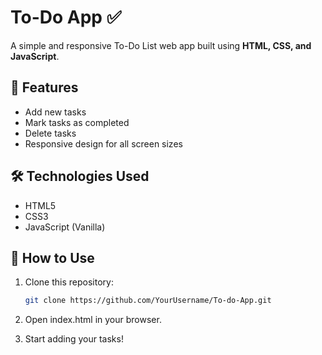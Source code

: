 # To-Do App ✅

A simple and responsive To-Do List web app built using **HTML, CSS, and JavaScript**.

## 🚀 Features
- Add new tasks
- Mark tasks as completed
- Delete tasks
- Responsive design for all screen sizes

## 🛠️ Technologies Used
- HTML5
- CSS3
- JavaScript (Vanilla)

## 📂 How to Use
1. Clone this repository:
   ```bash
   git clone https://github.com/YourUsername/To-do-App.git

2. Open index.html in your browser.

3. Start adding your tasks!